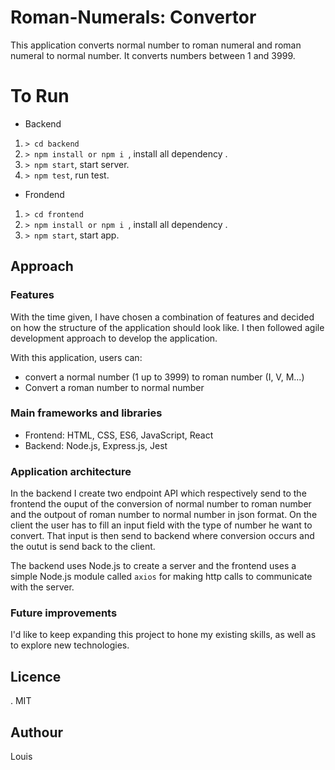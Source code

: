 # Roman-Numerals: Convertor
This application converts normal number to roman numeral and roman numeral to normal number. It converts numbers between 1 and 3999.

To Run
============
* Backend
1. `> cd backend `
2. `> npm install or npm i `,  install all dependency .
3. `> npm start`, start server.
4. `> npm test`, run test.


* Frondend
1. `> cd frontend `
2. `> npm install or npm i `,  install all dependency .
3. `> npm start`, start app.

## Approach

### Features
With the time given, I have chosen a combination of features and decided on how
the structure of the application should look like. I then followed agile development approach to develop the application.

With this application, users can:
- convert a normal number (1 up to 3999) to roman number (I, V, M...)
- Convert a roman number to normal number

### Main frameworks and libraries
- Frontend: HTML, CSS, ES6, JavaScript, React
- Backend: Node.js, Express.js, Jest


### Application architecture
In the backend I create two endpoint API which respectively send to the frontend the ouput of the conversion of normal number to roman number and the outpout of roman number to normal number in json format. 
On the client the user has to fill an input field with the type of number he want to convert. That input is then send to backend where conversion occurs and the outut is send back to the client.

The backend uses Node.js to create a server and the frontend uses a simple Node.js module called `axios` for making http calls to communicate with the server.

### Future improvements
I'd like to keep expanding this project to hone my existing skills, as well as
to explore new technologies.

## Licence
.  MIT

## Authour

Louis 